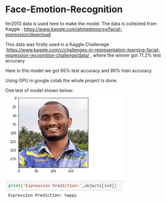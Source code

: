 # Face-Emotion-Recognition

fer2013 data is used here to make the model. The data is collected from Kaggle : https://www.kaggle.com/ahmedmoorsy/facial-expression/download

This data was firstly used in a Kaggle Challenege :https://www.kaggle.com/c/challenges-in-representation-learning-facial-expression-recognition-challenge/data/ , where the winner got 71.2% test accuracy 

Here in this model we got 65% test accuracy and 86% train accuracy

Using GPU in google colab the whole project is done.

One test of model shown below:
![](https://github.com/souvik2019/Face-Emotion-Recognition/blob/master/image1.jpg)

